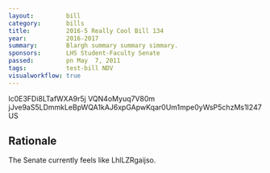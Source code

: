 ```yaml
---
layout:         bill
category:       bills
title:          2016-5 Really Cool Bill 134
year:           2016-2017
summary:        Blargh summary summary simmary.
sponsors:       LHS Student-Faculty Senate
passed:         pn May  7, 2011
tags:           test-bill NDV
visualworkflow: true
---
```



lc0E3FDi8LTafWXA9r5j VQN4oMyuq7V80m jJve9aS5LDmmkLeBpWQA1kAJ6xpGApwKqar0Um1mpe0yWsP5chzMs1I247US 




Rationale
---------
The Senate currently feels like LhlLZRgaijso.
